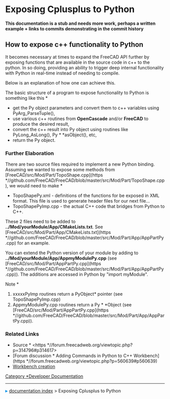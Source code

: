 # Exposing Cplusplus to Python
**This documentation is a stub and needs more work, perhaps a written example + links to commits demonstrating in the commit history**

## How to expose c++ functionality to Python 

It becomes necessary at times to expand the FreeCAD API further by exposing functions that are available in the source code in c++ to the python. In so doing, providing an ability to trigger deep internal functionality with Python in real-time instead of needing to compile.

Below is an explanation of how one can achieve this.

The basic structure of a program to expose functionality to Python is something like this   *

-   get the Py object parameters and convert them to c++ variables using PyArg_ParseTuple(),
-   use various c++ routines from **OpenCascade** and/or **FreeCAD** to produce the desired result,
-   convert the c++ result into Py object using routines like PyLong_AsLong(), Py   *   *asObject(), etc,
-   return the Py object.

### Further Elaboration 

There are two source files required to implement a new Python binding. Assuming we wanted to expose some methods from [FreeCAD/src/Mod/Part/TopoShape.cpp](https   *//github.com/FreeCAD/FreeCAD/blob/master/src/Mod/Part/TopoShape.cpp), we would need to make   *

-   TopoShapePy.xml - definitions of the functions for be exposed in XML format. This file is used to generate header files for our next file\...
-   TopoShapePyImp.cpp - the actual C++ code that bridges from Python to C++.

These 2 files need to be added to **../Mod/yourModule/App/CMakeLists.txt**. See [FreeCAD/src/Mod/Part/App/CMakeLists.txt](https   *//github.com/FreeCAD/FreeCAD/blob/master/src/Mod/Part/App/AppPartPy.cpp) for an example.

You can extend the Python version of your module by adding to **../Mod/yourModule/App/AppmyModulePy.cpp** (see [FreeCAD/src/Mod/Part/AppPartPy.cpp](https   *//github.com/FreeCAD/FreeCAD/blob/master/src/Mod/Part/App/AppPartPy.cpp)). The additions are accessed in Python by \"import myModule\".

Note   *

1.  xxxxxPyImp routines return a PyObject* pointer (see TopoShapePyImp.cpp)
2.  AppmyModulePy.cpp routines return a Py   *   *Object (see [FreeCAD/src/Mod/Part/AppPartPy.cpp](https   *//github.com/FreeCAD/FreeCAD/blob/master/src/Mod/Part/App/AppPartPy.cpp)).

### Related Links 

-   Source   * <https   *//forum.freecadweb.org/viewtopic.php?p=314796#p314617>
-   [Forum discussion   * Adding Commands in Python to C++ Workbench](https   *//forum.freecadweb.org/viewtopic.php?p=560639#p560639)
-   [Workbench creation](Workbench_creation.md)

[Category   *Developer Documentation](Category_Developer_Documentation.md)



---
![](images/Right_arrow.png) [documentation index](../README.md) > Exposing Cplusplus to Python
